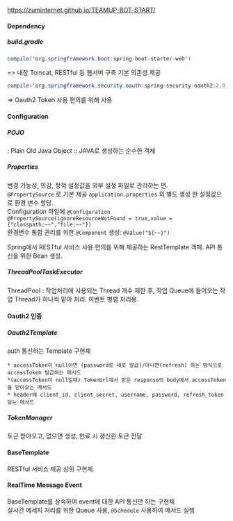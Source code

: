 https://zuminternet.github.io/TEAMUP-BOT-START/

#### Dependency
##### build.gradle
```java
compile('org.springframework.boot:spring-boot-starter-web')
```  
=> 내장 Tomcat, RESTful 등 웹서버 구축 기본 의존성 제공  
```java
compile('org.springframework.security.oauth:spring-security-oauth2:2.0.8.RELEASE')
```  
=> Oauth2 Token 사용 편의를 위해 사용  
  
#### Configuration
##### POJO
: Plain Old Java Object :: JAVA로 생성하는 순수한 객체  
##### Properties
변경 가능성, 민감, 정적 설정값을 외부 설정 파일로 관리하는 편.  
```@PropertySource``` 로 기본 제공 ```application.properties``` 외 별도 생성 한 설정값으로 환경 변수 할당.  
Configuration 파일에 ```@Configuration``` ```@PropertySource(ignoreResourceNotFound = true,value = {"classpath:~~","file:~~"})```  
환경변수 통합 관리를 위한 ```@Component``` 생성: ```@Value("${~~}")```  
  
Spring에서 RESTful 서비스 사용 편의를 위해 제공하는 RestTemplate 객체.  API 통신을 위한 Bean 생성.  
##### ThreadPoolTaskExecutor
ThreadPool : 작업처리에 사용되는 Thread 개수 제한 후, 작업 Queue에 들어오는 작업 Thread가 하나씩 맡아 처리. 이벤트 병렬 처리용.  
  
#### Oauth2 인증
##### Oauth2Template
auth 통신하는 Template 구현체  
```
* accessToken이 null이면 (password로 새로 발급)/아니면(refresh) 하는 방식으로 accessToken 발급하는 메서드
*(accessToken이 null일때) TokenUrl에서 받은 response의 body에서 accessToken을 받아오는 메서드
* header에 client_id, client_secret, username, password, refresh_token 담는 메서드
```
##### TokenManager
토근 받아오고, 없으면 생성, 만료 시 갱신한 토큰 전달  
  
#### BaseTemplate
RESTful 서비스 제공 상위 구현체  
#### RealTime Message Event
BaseTemplate를 상속하여 event에 대한 API 통신만 하는 구현체  
실시간 메세지 처리를 위한 Queue 사용, ```@Schedule``` 사용하여 메서드 실행  
